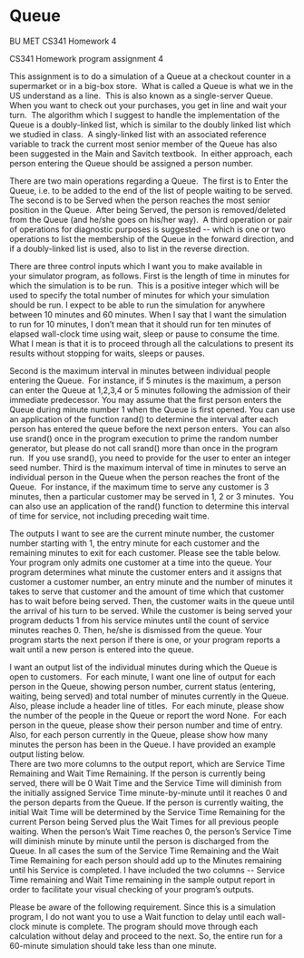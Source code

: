 # Queue
BU MET CS341 Homework 4

CS341 Homework program assignment 4

This assignment is to do a simulation of a Queue at a checkout counter in a supermarket or in a big-box store.  What is called a Queue is what we in the US understand as a line.  This is also known as a single-server Queue.  When you want to check out your purchases, you get in line and wait your turn.  The algorithm which I suggest to handle the implementation of the Queue is a doubly-linked list, which is similar to the doubly linked list which we studied in class.  A singly-linked list with an associated reference variable to track the current most senior member of the Queue has also been suggested in the Main and Savitch textbook.  In either approach, each person entering the Queue should be assigned a person number.

There are two main operations regarding a Queue.  The first is to Enter the Queue, i.e. to be added to the end of the list of people waiting to be served.  The second is to be Served when the person reaches the most senior position in the Queue.  After being Served, the person is removed/deleted from the Queue (and he/she goes on his/her way).  A third operation or pair of operations for diagnostic purposes is suggested -- which is one or two operations to list the membership of the Queue in the forward direction, and if a doubly-linked list is used, also to list in the reverse direction.

There are three control inputs which I want you to make available in your simulator program, as follows.
First is the length of time in minutes for which the simulation is to be run.  This is a positive integer which will be used to specify the total number of minutes for which your simulation should be run. I expect to be able to run the simulation for anywhere between 10 minutes and 60 minutes.  When I say that I want the simulation to run for 10 minutes, I don’t mean that it should run for ten minutes of elapsed wall-clock time using wait, sleep or pause to consume the time.  What I mean is that it is to proceed through all the calculations to present its results without stopping for waits, sleeps or pauses.

Second is the maximum interval in minutes between individual people entering the Queue.  For instance, if 5 minutes is the maximum, a person can enter the Queue at 1,2,3,4 or 5 minutes following the admission of their immediate predecessor. You may assume that the first person enters the Queue during minute number 1 when the Queue is first opened.   You can use an application of the function rand() to determine the interval after each person has entered the queue before the next person enters.  You can also use srand() once in the program execution to prime the random number generator, but please do not call srand() more than once in the program run.  If you use srand(), you need to provide for the user to enter an integer seed number.
Third is the maximum interval of time in minutes to serve an individual person in the Queue when the person reaches the front of the Queue.  For instance, if the maximum time to serve any customer is 3 minutes, then a particular customer may be served in 1, 2 or 3 minutes.  You can also use an application of the rand() function to determine this interval of time for service, not including preceding wait time.

The outputs I want to see are the current minute number, the customer number starting with 1, the entry minute for each customer and the remaining minutes to exit for each customer.  Please see the table below.  Your program only admits one customer at a time into the queue.  Your program determines what minute the customer enters and it assigns that customer a customer number, an entry minute and the number of minutes it takes to serve that customer and the amount of time which that customer has to wait before being served.  Then, the customer waits in the queue until the arrival of his turn to be served.  While the customer is being served your program deducts 1 from his service minutes until the count of service minutes reaches 0.  Then, he/she is dismissed from the queue.  Your program starts the next person if there is one, or your program reports a wait until a new person is entered into the queue.  

I want an output list of the individual minutes during which the Queue is open to customers.  For each minute, I want one line of output for each person in the Queue, showing person number, current status (entering, waiting, being served) and total number of minutes currently in the Queue.  Also, please include a header line of titles.  For each minute, please show the number of the people in the Queue or report the word None.  For each person in the queue, please show their person number and time of entry.  Also, for each person currently in the Queue, please show how many minutes the person has been in the Queue. I have provided an example output listing below.  
There are two more columns to the output report, which are Service Time Remaining and Wait Time Remaining.  If the person is currently being served, there will be 0 Wait Time and the Service Time will diminish from the initially assigned Service Time minute-by-minute until it reaches 0 and the person departs from the Queue.  If the person is currently waiting, the initial Wait Time will be determined by the Service Time Remaining for the current Person being Served plus the Wait Times for all previous people waiting.  When the person’s Wait Time reaches 0, the person’s Service Time will diminish minute by minute until the person is discharged from the Queue.  In all cases the sum of the Service Time Remaining and the Wait Time Remaining for each person should add up to the Minutes remaining until his Service is  completed.  I have included the two columns  -- Service Time remaining and Wait Time remaining  in the sample output report in order to facilitate your visual checking of your program’s outputs. 

Please be aware of the following requirement.  Since this is a simulation program, I do not want you to use a Wait function to delay until each wall-clock minute is complete.  The program should move through each calculation without delay and proceed to the next.  So, the entire run for a 60-minute simulation should take less than one minute.
